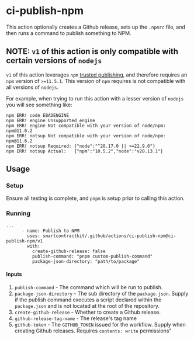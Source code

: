 # ci-publish-npm

This action optionally creates a Github release, sets up the `.npmrc` file, and
then runs a command to publish something to NPM.

## NOTE: `v1` of this action is only compatible with certain versions of `nodejs`

`v1` of this action leverages `npm`
[trusted publishing](https://docs.npmjs.com/trusted-publishers), and therefore
requires an `npm` version of `>=11.5.1`. This version of `npm` requires is not
compatible with all versions of `nodejs`.

For example, when trying to run this action with a lesser version of `nodejs`
you will see something like:

```
npm ERR! code EBADENGINE
npm ERR! engine Unsupported engine
npm ERR! engine Not compatible with your version of node/npm: npm@11.6.2
npm ERR! notsup Not compatible with your version of node/npm: npm@11.6.2
npm ERR! notsup Required: {"node":"^20.17.0 || >=22.9.0"}
npm ERR! notsup Actual:   {"npm":"10.5.2","node":"v20.13.1"}
```

## Usage

### Setup

Ensure all testing is complete, and `pnpm` is setup prior to calling this
action.

### Running

```
...
      - name: Publish to NPM
        uses: smartcontractkit/.github/actions/ci-publish-npm@ci-publish-npm/v1
        with:
          create-github-release: false
          publish-command: "pnpm custom-publish-command"
          package-json-directory: "path/to/package"
```

#### Inputs

1. `publish-command` - The command which will be run to publish.
2. `package-json-directory` - The sub directory of the `package.json`. Supply if
   the publish command executes a script declared within the `package.json` and
   is not located at the root of the repository.
3. `create-github-release` - Whether to create a Github release.
4. `github-release-tag-name` - The release's tag name
5. `github-token` - The `GITHUB_TOKEN` issued for the workflow. Supply when
   creating Github releases. Requires `contents: write` permissions"
